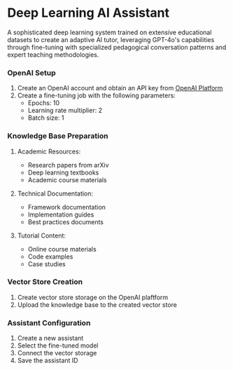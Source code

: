 # Deep Learning AI Assistant

A sophisticated deep learning system trained on extensive educational datasets to create an adaptive AI tutor, leveraging GPT-4o's capabilities through fine-tuning with specialized pedagogical conversation patterns and expert teaching methodologies.

### OpenAI Setup

1. Create an OpenAI account and obtain an API key from [OpenAI Platform](https://platform.openai.com/)
2. Create a fine-tuning job with the following parameters:
   - Epochs: 10
   - Learning rate multiplier: 2
   - Batch size: 1

### Knowledge Base Preparation
1. Academic Resources:
   - Research papers from arXiv
   - Deep learning textbooks
   - Academic course materials

2. Technical Documentation:
   - Framework documentation
   - Implementation guides
   - Best practices documents

3. Tutorial Content:
   - Online course materials
   - Code examples
   - Case studies

### Vector Store Creation
1. Create vector store storage on the OpenAI plaftform
2. Upload the knowledge base to the created vector store

### Assistant Configuration
1. Create a new assistant
2. Select the fine-tuned model
3. Connect the vector storage
4. Save the assistant ID


